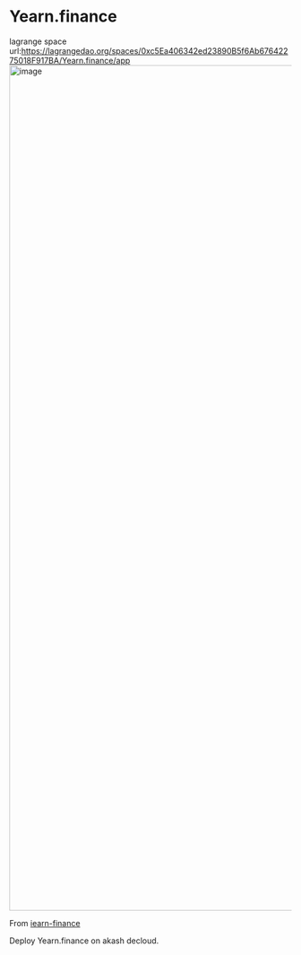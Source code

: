 # ‎Yearn.finance

lagrange space url:https://lagrangedao.org/spaces/0xc5Ea406342ed23890B5f6Ab67642275018F917BA/Yearn.finance/app
<img width="1507" alt="image" src="https://github.com/Mario-y/awesome-swanchain/assets/39185425/1f59723e-ba62-48ab-b0ef-9d1af11ea7f8">

From [iearn-finance](https://github.com/iearn-finance/iearn-finance)

Deploy Yearn.finance on akash decloud.


